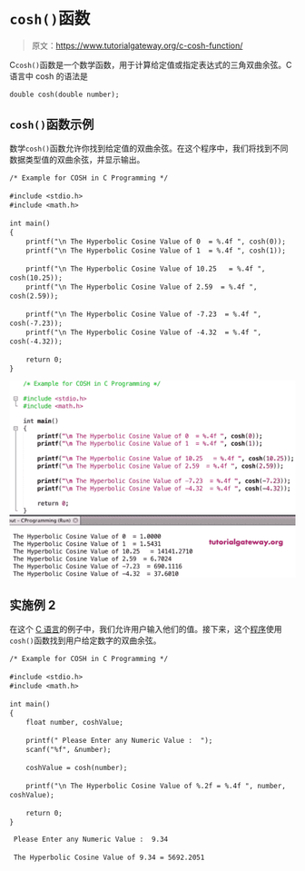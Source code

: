 # `cosh()`函数

> 原文：<https://www.tutorialgateway.org/c-cosh-function/>

C`cosh()`函数是一个数学函数，用于计算给定值或指定表达式的三角双曲余弦。C 语言中 cosh 的语法是

```
double cosh(double number);
```

## `cosh()`函数示例

数学`cosh()`函数允许你找到给定值的双曲余弦。在这个程序中，我们将找到不同数据类型值的双曲余弦，并显示输出。

```
/* Example for COSH in C Programming */

#include <stdio.h>
#include <math.h>

int main()
{ 
    printf("\n The Hyperbolic Cosine Value of 0  = %.4f ", cosh(0));
    printf("\n The Hyperbolic Cosine Value of 1  = %.4f ", cosh(1));

    printf("\n The Hyperbolic Cosine Value of 10.25   = %.4f ", cosh(10.25));
    printf("\n The Hyperbolic Cosine Value of 2.59  = %.4f ", cosh(2.59));

    printf("\n The Hyperbolic Cosine Value of -7.23  = %.4f ", cosh(-7.23));
    printf("\n The Hyperbolic Cosine Value of -4.32  = %.4f ", cosh(-4.32));

    return 0;
}
```

![C cosh Function 1](img/61fb76af047647ec7bec17edb5a008c7.png)

## 实施例 2

在这个 [C 语言](https://www.tutorialgateway.org/c-programming/)的例子中，我们允许用户输入他们的值。接下来，这个[程序](https://www.tutorialgateway.org/c-programming-examples/)使用`cosh()`函数找到用户给定数字的双曲余弦。

```
/* Example for COSH in C Programming */

#include <stdio.h>
#include <math.h>

int main()
{
    float number, coshValue;

    printf(" Please Enter any Numeric Value :  ");
    scanf("%f", &number);

    coshValue = cosh(number);

    printf("\n The Hyperbolic Cosine Value of %.2f = %.4f ", number, coshValue);

    return 0;
}
```

```
 Please Enter any Numeric Value :  9.34

 The Hyperbolic Cosine Value of 9.34 = 5692.2051 
```